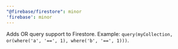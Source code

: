 ```yaml
---
"@firebase/firestore": minor
'firebase': minor
---
```


Adds OR query support to Firestore. Example: `query(myCollection, or(where('a', '==', 1), where('b', '==', 1)))`.

